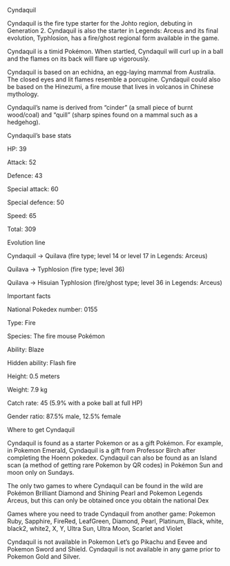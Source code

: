 Cyndaquil 

 

Cyndaquil is the fire type starter for the Johto region, debuting in Generation 2. Cyndaquil is also the starter in Legends: Arceus and its final evolution, Typhlosion, has a fire/ghost regional form available in the game.  

 Cyndaquil is a timid Pokémon. When startled, Cyndaquil will curl up in a ball and the flames on its back will flare up vigorously.  

Cyndaquil is based on an echidna, an egg-laying mammal from Australia. The closed eyes and lit flames resemble a porcupine. Cyndaquil could also be based on the Hinezumi, a fire mouse that lives in volcanos in Chinese mythology.  

Cyndaquil’s name is derived from “cinder” (a small piece of burnt wood/coal) and “quill” (sharp spines found on a mammal such as a hedgehog).  

 

Cyndaquil’s base stats 

HP: 39 

Attack: 52  

Defence: 43 

Special attack: 60 

Special defence: 50 

Speed: 65 

Total: 309 

 

Evolution line 

Cyndaquil -> Quilava (fire type; level 14 or level 17 in Legends: Arceus) 

Quilava -> Typhlosion (fire type; level 36) 

Quilava -> Hisuian Typhlosion (fire/ghost type; level 36 in Legends: Arceus) 

 

Important facts 

National Pokedex number: 0155 

Type: Fire 

Species: The fire mouse Pokémon 

Ability: Blaze 

Hidden ability: Flash fire 

Height: 0.5 meters 

Weight: 7.9 kg 

Catch rate: 45 (5.9% with a poke ball at full HP) 

Gender ratio: 87.5% male, 12.5% female 

 

Where to get Cyndaquil 

Cyndaquil is found as a starter Pokemon or as a gift Pokémon. For example, in Pokemon Emerald, Cyndaquil is a gift from Professor Birch after completing the Hoenn pokedex.  Cyndaquil can also be found as an Island scan (a method of getting rare Pokemon by QR codes) in Pokémon Sun and moon only on Sundays.  

The only two games to where Cyndaquil can be found in the wild are Pokémon Brilliant Diamond and Shining Pearl and Pokemon Legends Arceus, but this can only be obtained once you obtain the national Dex  

Games where you need to trade Cyndaquil from another game: Pokemon Ruby, Sapphire, FireRed, LeafGreen, Diamond, Pearl, Platinum, Black, white, black2, white2, X, Y, Ultra Sun, Ultra Moon, Scarlet and Violet 

Cyndaquil is not available in Pokemon Let’s go Pikachu and Eevee and Pokemon Sword and Shield. Cyndaquil is not available in any game prior to Pokemon Gold and Silver.  
